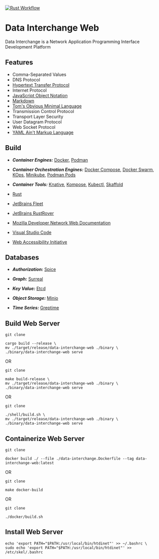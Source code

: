 [CommonMark]:https://commonmark.org/
[Containerman]: https://podman.io/
[Containerman Pod]: https://docs.podman.io/en/latest/markdown/podman-pod.1.html
[Etcd-IO]: https://etcd.io/
[Fleet]: https://jetbrains.com/fleet
[Greptime Database]: https://greptime.com/
[HTTP]: https://developer.mozilla.org/en-US/docs/Web/HTTP
[JSON]: https://www.json.org/json-en.html
[K8S Control]: https://kubernetes.io/
[K8S Kompose]: https://kompose.io/
[K8S Kube]: https://minikube.sigs.k8s.io/docs/
[K8S Native]: https://knative.dev/docs/
[K8S Ops]: https://kops.sigs.k8s.io/
[K8S Skaffold]: https://skaffold.dev/
[MDN]: https://developer.mozilla.org/en-US/docs/Web/API
[Minio Database]: https://min.io/
[Moby]: http://docker.com
[Moby Compose]: https://docs.docker.com/reference/cli/docker/compose/
[Moby Swarm]: https://docs.docker.com/reference/cli/docker/swarm/
[Rust Language]: https://rust-lang.org
[RustRover]: https://jetbrains.com/rust
[Spice Database]: https://authzed.com/
[Surreal Database]: https://surrealdb.com/
[TOML]: https://toml.io/en/
[VSCode]: https://code.visualstudio.com/docs
[YAML]: https://yaml.org/
[WAI-ARIA]: https://www.w3.org/WAI/ARIA/apg/patterns/

<a href="https://github.com/HyaenaTechnologies/data-interchange-web">
  <h1>
    <picture>
      <img src="https://github.com/HyaenaTechnologies/data-interchange-web/blob/main/assets/di_markdown.png" alt="">
    </picture>
  </h1>
</a>

[![Rust Workflow](https://github.com/HyaenaTechnologies/data-interchange-web/actions/workflows/rust.yml/badge.svg)](https://github.com/HyaenaTechnologies/data-interchange-web/actions/workflows/rust.yml)

# Data Interchange Web

Data Interchange is a Network Application Programming Interface Development Platform

## Features

- Comma-Separated Values
- DNS Protocol
- [Hypertext Transfer Protocol][HTTP]
- Internet Protocol
- [JavaScript Object Notation][JSON]
- [Markdown][CommonMark]
- [Tom's Obvious Minimal Language][TOML]
- Transmission Control Protocol
- Transport Layer Security
- User Datagram Protocol
- Web Socket Protocol
- [YAML Ain't Markup Language][YAML]

## Build
- **_Container Engines:_** [Docker][Moby], [Podman][Containerman]

- **_Container Orchestration Engines:_** [Docker Compose][Moby Compose], [Docker Swarm][Moby Swarm], [KOps][K8S Ops], [Minikube][K8S Kube], [Podman Pods][Containerman Pod]

- **_Container Tools:_** [Knative][K8S Native], [Kompose][K8S Kompose], [Kubectl][K8S Control], [Skaffold][K8S Skaffold]

- [Rust][Rust Language]
- [JetBrains Fleet][Fleet]
- [JetBrains RustRover][RustRover]
- [Mozilla Developer Network Web Documentation][MDN]
- [Visual Studio Code][VSCode]
- [Web Accessibility Initiative][WAI-ARIA]

## Databases

- **_Authorization:_** [Spice][Spice Database]

- **_Graph:_** [Surreal][Surreal Database]

- **_Key Value:_** [Etcd][Etcd-IO]

- **_Object Storage:_** [Minio][Minio Database]

- **_Time Series:_** [Greptime][Greptime Database]

## Build Web Server

```shell
git clone

cargo build --release \ 
mv ./target/release/data-interchange-web ./binary \ 
./binary/data-interchange-web serve
```

OR

```shell
git clone

make build-release \ 
mv ./target/release/data-interchange-web ./binary \ 
./binary/data-interchange-web serve
```

OR

```shell
git clone

./shell/build.sh \ 
mv ./target/release/data-interchange-web ./binary \ 
./binary/data-interchange-web serve
```

## Containerize Web Server

```shell
git clone

docker build ./ --file ./data-interchange.Dockerfile --tag data-interchange-web:latest
```

OR

```shell
git clone

make docker-build
```

OR

```shell
git clone

./docker/build.sh
```

## Install Web Server

```shell
echo 'export PATH="$PATH:/usr/local/bin/htdinet"' >> ~/.bashrc \ 
sudo echo 'export PATH="$PATH:/usr/local/bin/htdinet"' >> /etc/skel/.bashrc
```